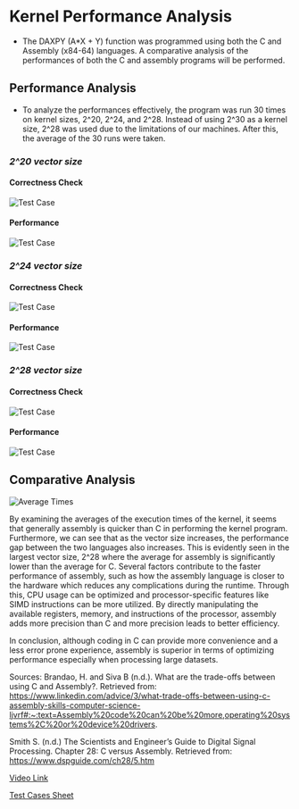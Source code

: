 # Kernel Performance Analysis
* The DAXPY (A*X + Y) function was programmed using both the C and Assembly (x84-64) languages. A comparative analysis of the performances of both the C and assembly programs will be performed.

## Performance Analysis
* To analyze the performances effectively, the program was run 30 times on kernel sizes, 2^20, 2^24, and 2^28. Instead of using 2^30 as a kernel size, 2^28 was used due to the limitations of our machines. After this, the average of the 30 runs were taken.
### _2^20 vector size_
#### Correctness Check
![Test Case](TestCases/2^20-CorrectnessCheck.png)
#### Performance
![Test Case](TestCases/2^20-30x.png)
### _2^24 vector size_
#### Correctness Check
![Test Case](TestCases/2^24-CorrectnessCheck.png)
#### Performance
![Test Case](TestCases/2^24-30x.png)
### _2^28 vector size_
#### Correctness Check
![Test Case](TestCases/2^28-CorrectnessCheck.png)
#### Performance
![Test Case](TestCases/2^28-30x.png)
## Comparative Analysis
![Average Times](TestCases/AverageTime.png)


By examining the averages of the execution times of the kernel, it seems that generally assembly is quicker than C in performing the kernel program. Furthermore, we can see that as the vector size increases, the performance gap between the two languages also increases. This is evidently seen in the largest vector size, 2^28 where the average for assembly is significantly lower than the average for C. Several factors contribute to the faster performance of assembly, such as how the assembly language is closer to the hardware which reduces any complications during the runtime. Through this, CPU usage can be optimized and processor-specific features like SIMD  instructions can be more utilized. By directly manipulating the available registers, memory, and instructions of the processor, assembly adds more precision than C and more precision leads to better efficiency. 

In conclusion, although coding in C can provide more convenience and a less error prone experience, assembly is superior in terms of optimizing performance especially when processing large datasets. 


Sources:
Brandao, H. and Siva B (n.d.). What are the trade-offs between using C and Assembly?. Retrieved from:  https://www.linkedin.com/advice/3/what-trade-offs-between-using-c-assembly-skills-computer-science-ljvrf#:~:text=Assembly%20code%20can%20be%20more,operating%20systems%2C%20or%20device%20drivers.

Smith S. (n.d.) The Scientists and Engineer’s Guide to Digital Signal Processing. Chapter 28: C versus Assembly. Retrieved from:   https://www.dspguide.com/ch28/5.htm



[Video Link](https://www.canva.com/design/DAGX98KcIX4/hIr1zLKzp09n9SVFOJQ3Zw/edit?utm_content=DAGX98KcIX4&utm_campaign=designshare&utm_medium=link2&utm_source=sharebutton)

[Test Cases Sheet](https://docs.google.com/spreadsheets/d/1edHS8W2h-kov1z-2XiyYBnptQEsEYxSvrnSPEkDHJtU/edit?gid=1606487804#gid=1606487804)
